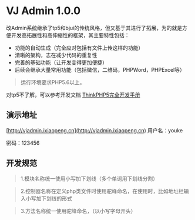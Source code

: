 VJ Admin 1.0.0
===============

改Admin系统继承了tp5和bjui的传统风格，但又基于其进行了拓展，为的就是方便开发高拓展性和高伸缩性的框架，其主要特性包括：

 + 功能的自动生成（完全应对包括有文件上传这样的功能）
 + 清晰的架构，志在减少代码的重复性
 + 完善的基础功能（让开发变得更加便捷）
 + 后续会继承大量常用功能（包括微信，二维码，PHPWord，PHPExcel等）

> 运行环境要求PHP5.6以上。

对tp5不了解，可以参考开发文档 [ThinkPHP5完全开发手册](http://www.kancloud.cn/manual/thinkphp5)

## 演示地址
[http://vjadmin.ixiaopeng.cn](http://vjadmin.ixiaopeng.cn)
用户名：youke

密码：123456

## 开发规范
> 1.模块名称统一使用小写加下划线（多个单词用下划线分割）

> 2.控制器名称在定义php类文件时使用驼峰命名，在使用时，比如地址栏输入小写加下划线的形式

> 3.方法名称统一使用驼峰命名，（以小写字母开头）
